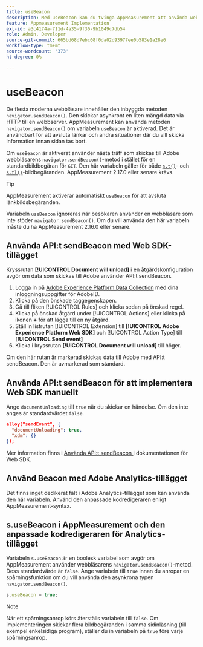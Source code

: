 ```yaml
---
title: useBeacon
description: Med useBeacon kan du tvinga AppMeasurement att använda webbläsarnas sendBeacon API
feature: Appmeasurement Implementation
exl-id: a3c4174a-711d-4a35-9f36-9b1049c7db54
role: Admin, Developer
source-git-commit: 665bd68d7ebc08f0da02d93977ee0b583e1a28e6
workflow-type: tm+mt
source-wordcount: '373'
ht-degree: 0%

---
```


# useBeacon

De flesta moderna webbläsare innehåller den inbyggda metoden `navigator.sendBeacon()`. Den skickar asynkront en liten mängd data via HTTP till en webbserver. AppMeasurement kan använda metoden `navigator.sendBeacon()` om variabeln `useBeacon` är aktiverad. Det är användbart för att avsluta länkar och andra situationer där du vill skicka information innan sidan tas bort.

Om `useBeacon` är aktiverat använder nästa träff som skickas till Adobe webbläsarens `navigator.sendBeacon()`-metod i stället för en standardbildbegäran för `GET`. Den här variabeln gäller för både [`s.t()`](../functions/t-method.md)- och [`s.tl()`](../functions/tl-method.md)-bildbegäranden. AppMeasurement 2.17.0 eller senare krävs.

>[!TIP]
>
>AppMeasurement aktiverar automatiskt `useBeacon` för att avsluta länkbildsbegäranden.

Variabeln `useBeacon` ignoreras när besökaren använder en webbläsare som inte stöder `navigator.sendBeacon()`. Om du vill använda den här variabeln måste du ha AppMeasurement 2.16.0 eller senare.

## Använda API:t sendBeacon med Web SDK-tillägget

Kryssrutan **[!UICONTROL Document will unload]** i en åtgärdskonfiguration avgör om data som skickas till Adobe använder API:t sendBeacon.

1. Logga in på [Adobe Experience Platform Data Collection](https://experience.adobe.com/data-collection) med dina inloggningsuppgifter för AdobeID.
1. Klicka på den önskade taggegenskapen.
1. Gå till fliken [!UICONTROL Rules] och klicka sedan på önskad regel.
1. Klicka på önskad åtgärd under [!UICONTROL Actions] eller klicka på ikonen **+** för att lägga till en ny åtgärd.
1. Ställ in listrutan [!UICONTROL Extension] till **[!UICONTROL Adobe Experience Platform Web SDK]** och [!UICONTROL Action Type] till **[!UICONTROL Send event]**
1. Klicka i kryssrutan **[!UICONTROL Document will unload]** till höger.

Om den här rutan är markerad skickas data till Adobe med API:t sendBeacon. Den är avmarkerad som standard.

## Använda API:t sendBeacon för att implementera Web SDK manuellt

Ange `documentUnloading` till `true` när du skickar en händelse. Om den inte anges är standardvärdet `false`.

```json
alloy("sendEvent", {
  "documentUnloading": true,
  "xdm": {}
});
```

Mer information finns i [Använda API:t sendBeacon ](https://experienceleague.adobe.com/docs/experience-platform/edge/fundamentals/tracking-events.html?lang=sv-SE#using-the-sendbeacon-api) i dokumentationen för Web SDK.

## Använd Beacon med Adobe Analytics-tillägget

Det finns inget dedikerat fält i Adobe Analytics-tillägget som kan använda den här variabeln. Använd den anpassade kodredigeraren enligt AppMeasurement-syntax.

## s.useBeacon i AppMeasurement och den anpassade kodredigeraren för Analytics-tillägget

Variabeln `s.useBeacon` är en boolesk variabel som avgör om AppMeasurement använder webbläsarens `navigator.sendBeacon()`-metod. Dess standardvärde är `false`. Ange variabeln till `true` innan du anropar en spårningsfunktion om du vill använda den asynkrona typen `navigator.sendBeacon()`.

```js
s.useBeacon = true;
```

>[!NOTE]
>
>När ett spårningsanrop körs återställs variabeln till `false`. Om implementeringen skickar flera bildbegäranden i samma sidinläsning (till exempel enkelsidiga program), ställer du in variabeln på `true` före varje spårningsanrop.
